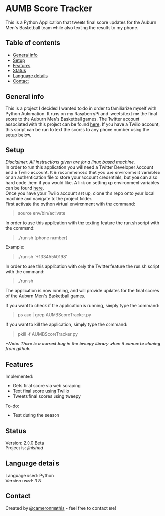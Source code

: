 # AUMB Score Tracker
This is a Python Application that tweets final score updates for the Auburn Men's Basketball team while also texting the results to my phone.

## Table of contents
* [General info](#general-info)
* [Setup](#setup)
* [Features](#features)
* [Status](#status)
* [Language details](#Language-details)
* [Contact](#contact)

## General info
This is a project I decided I wanted to do in order to familiarize myself with Python Automation. It runs on my RaspberryPi and tweets/text me the final score to the Auburn Men's Basketball games. The Twitter account associated with this project can be found [here](https://twitter.com/AumbScore). If you have a Twilio account, this script can be run to text the scores to any phone number using the setup below.

## Setup
_Disclaimer: All instructions given are for a linux based machine._ <br/>
In order to run this application you will need a Twitter Developer Account and a Twilio account. It is recommended that you use environment variables or an authentication file to store your account credentials, but you can also hard code them if you would like. A link on setting up environment variables can be found [here](https://www.twilio.com/blog/2017/01/how-to-set-environment-variables.html). <br/>
Once you have your Twilio account set up, clone this repo onto your local machine and navigate to the project folder. <br/>
First activate the python virtual environment with the command:
>source env/bin/activate

In order to use this application with the texting feature the run.sh script with the command:
>./run.sh [phone number]

Example:
>./run.sh '+13345550198'

In order to use this application with only the Twitter feature the run.sh script with the command:
>./run.sh

The application is now running, and will provide updates for the final scores of the Auburn Men's Basketball games.

If you want to check if the application is running, simply type the command:
>ps aux | grep AUMBScoreTracker.py <br/>

If you want to kill the application, simply type the command:
>pkill -f AUMBScoreTracker.py

_*Note: There is a current bug in the tweepy library when it comes to cloning from github._

## Features
Implemented:
* Gets final score via web scraping
* Text final score using Twilio
* Tweets final scores using tweepy

To-do:
* Test during the season

## Status
Version: 2.0.0 Beta <br/>
Project is: _finished_

## Language details
Language used: Python </br>
Version used: 3.8

## Contact
Created by [@cameronmathis](https://github.com/cameronmathis/) - feel free to contact me!